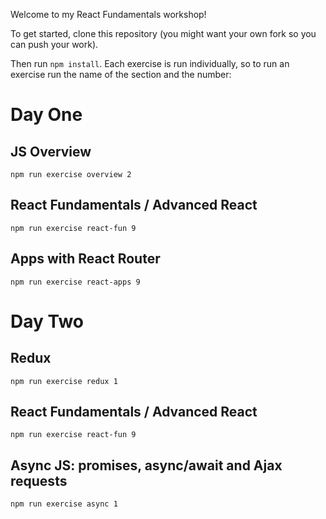 Welcome to my React Fundamentals workshop!

To get started, clone this repository (you might want your own fork so you can push your work).

Then run `npm install`. Each exercise is run individually, so to run an exercise run the name of the section and the number:

# Day One

## JS Overview

```
npm run exercise overview 2
```

## React Fundamentals / Advanced React

```
npm run exercise react-fun 9
```

## Apps with React Router

```
npm run exercise react-apps 9
```

# Day Two

## Redux

```
npm run exercise redux 1
```

## React Fundamentals / Advanced React

```
npm run exercise react-fun 9
```

## Async JS: promises, async/await and Ajax requests

```
npm run exercise async 1

```
